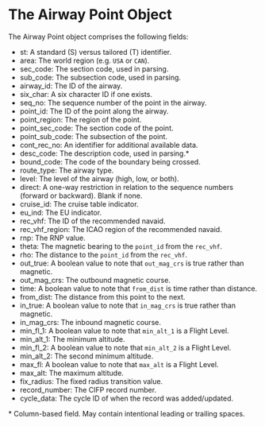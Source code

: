 # The Airway Point Object

The Airway Point object comprises the following fields:

- st: A standard (S) versus tailored (T) identifier.
- area: The world region (e.g. `USA` or `CAN`).
- sec_code: The section code, used in parsing.
- sub_code: The subsection code, used in parsing.
- airway_id: The ID of the airway.
- six_char: A six character ID if one exists.
- seq_no: The sequence number of the point in the airway.
- point_id: The ID of the point along the airway.
- point_region: The region of the point.
- point_sec_code: The section code of the point.
- point_sub_code: The subsection of the point.
- cont_rec_no: An identifier for additional available data.
- desc_code: The description code, used in parsing.\*
- bound_code: The code of the boundary being crossed.
- route_type: The airway type.
- level: The level of the airway (high, low, or both).
- direct: A one-way restriction in relation to the sequence numbers (forward or backward). Blank if none.
- cruise_id: The cruise table indicator.
- eu_ind: The EU indicator.
- rec_vhf: The ID of the recommended navaid.
- rec_vhf_region: The ICAO region of the recommended navaid.
- rnp: The RNP value.
- theta: The magnetic bearing to the `point_id` from the `rec_vhf`.
- rho: The distance to the `point_id` from the `rec_vhf`.
- out_true: A boolean value to note that `out_mag_crs` is true rather than magnetic.
- out_mag_crs: The outbound magnetic course.
- time: A boolean value to note that `from_dist` is time rather than distance.
- from_dist: The distance from this point to the next.
- in_true: A boolean value to note that `in_mag_crs` is true rather than magnetic.
- in_mag_crs: The inbound magnetic course.
- min_fl_1: A boolean value to note that `min_alt_1` is a Flight Level.
- min_alt_1: The minimum altitude.
- min_fl_2: A boolean value to note that `min_alt_2` is a Flight Level.
- min_alt_2: The second minimum altitude.
- max_fl: A boolean value to note that `max_alt` is a Flight Level.
- max_alt: The maximum altitude.
- fix_radius: The fixed radius transition value.
- record_number: The CIFP record number.
- cycle_data: The cycle ID of when the record was added/updated.

\* Column-based field. May contain intentional leading or trailing spaces.
